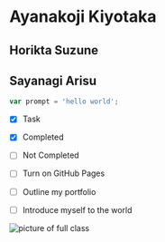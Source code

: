 # Ayanakoji Kiyotaka
## Horikta Suzune
## Sayanagi Arisu


```javascript
var prompt = 'hello world';
```

- [X] Task
- [X] Completed
- [ ] Not Completed

- [ ] Turn on GitHub Pages
- [ ] Outline my portfolio
- [ ] Introduce myself to the world
      
![picture of full class](https://www.comingsoon.net/wp-content/uploads/sites/3/2024/03/Classroom-of-the-Elite-Season-3-How-Many-Episodes.jpg?resize=1200,630)
